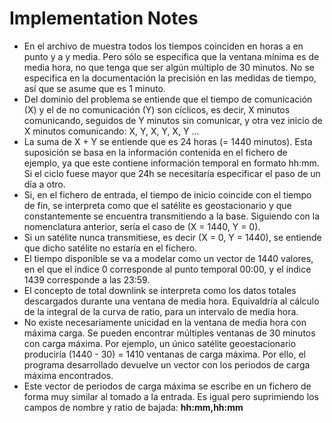 # Implementation Notes

- En el archivo de muestra todos los tiempos coinciden en horas a en punto y a y media. Pero sólo se especifica que la ventana mínima es de media hora, no que tenga que ser algún múltiplo de 30 minutos. No se especifica en la documentación la precisión en las medidas de tiempo, así que se asume que es 1 minuto.
- Del dominio del problema se entiende que el tiempo de comunicación (X) y el de no comunicación (Y) son cíclicos, es decir, X minutos comunicando, seguidos de Y minutos sin comunicar, y otra vez inicio de X minutos comunicando: X, Y, X, Y, X, Y ...
- La suma de X + Y se entiende que es 24 horas (= 1440 minutos). Esta suposición se basa en la información contenida en el fichero de ejemplo, ya que este contiene información temporal en formato hh:mm. Si el ciclo fuese mayor que 24h se necesitaría especificar el paso de un día a otro.
- Si, en el fichero de entrada, el tiempo de inicio coincide con el tiempo de fin, se interpreta como que el satélite es geostacionario y que constantemente se encuentra transmitiendo a la base. Siguiendo con la nomenclatura anterior, sería el caso de (X = 1440, Y = 0).
- Si un satélite nunca transmitiese, es decir (X = 0, Y = 1440), se entiende que dicho satélite no estaría en el fichero.
- El tiempo disponible se va a modelar como un vector de 1440 valores, en el que el índice 0 corresponde al punto temporal 00:00, y el índice 1439 corresponde a las 23:59.
- El concepto de total downlink se interpreta como los datos totales descargados durante una ventana de media hora. Equivaldría al cálculo de la integral de la curva de ratio, para un intervalo de media hora.
- No existe necesariamente unicidad en la ventana de media hora con máxima carga. Se pueden encontrar múltiples ventanas de 30 minutos con carga máxima. Por ejemplo, un único satélite geoestacionario produciría (1440 - 30) = 1410 ventanas de carga máxima. Por ello, el programa desarrollado devuelve un vector con los periodos de carga máxima encontrados.
- Este vector de periodos de carga máxima se escribe en un fichero de forma muy similar al tomado a la entrada. Es igual pero suprimiendo los campos de nombre y ratio de bajada: **hh:mm,hh:mm**

